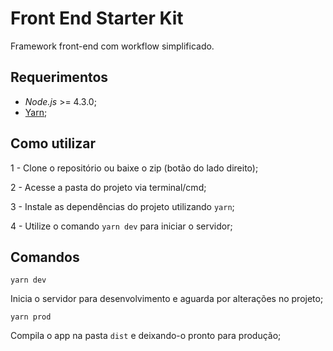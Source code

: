 # Front End Starter Kit

Framework front-end com workflow simplificado.

## Requerimentos

- *Node.js* >= 4.3.0;
- [Yarn](https://yarnpkg.com/);

## Como utilizar

1 - Clone o repositório ou baixe o zip (botão do lado direito);

2 - Acesse a pasta do projeto via terminal/cmd;

3 - Instale as dependências do projeto utilizando `yarn`;

4 - Utilize o comando `yarn dev` para iniciar o servidor;

## Comandos
`yarn dev`

Inicia o servidor para desenvolvimento e aguarda por alterações no projeto;

`yarn prod`

Compila o app na pasta `dist` e deixando-o pronto para produção;
